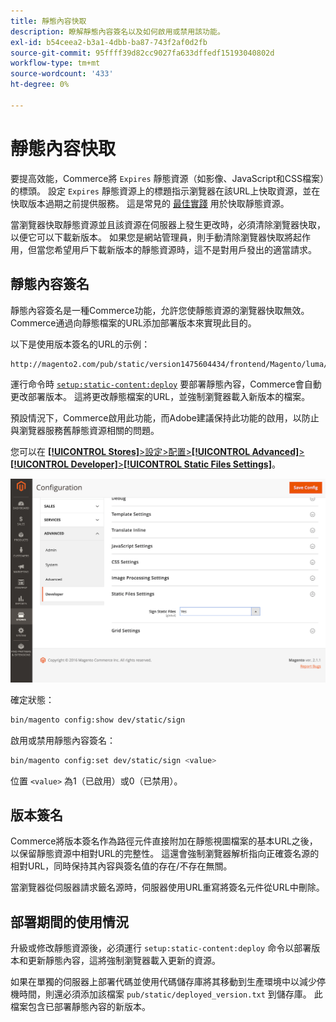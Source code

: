 ```yaml
---
title: 靜態內容快取
description: 瞭解靜態內容簽名以及如何啟用或禁用該功能。
exl-id: b54ceea2-b3a1-4dbb-ba87-743f2af0d2fb
source-git-commit: 95ffff39d82cc9027fa633dffedf15193040802d
workflow-type: tm+mt
source-wordcount: '433'
ht-degree: 0%

---
```


# 靜態內容快取

要提高效能，Commerce將 `Expires` 靜態資源（如影像、JavaScript和CSS檔案）的標頭。
設定 `Expires` 靜態資源上的標題指示瀏覽器在該URL上快取資源，並在快取版本過期之前提供服務。
這是常見的 [最佳實踐](https://developer.yahoo.com/performance/rules.html#expires=) 用於快取靜態資源。

當瀏覽器快取靜態資源並且該資源在伺服器上發生更改時，必須清除瀏覽器快取，以便它可以下載新版本。
如果您是網站管理員，則手動清除瀏覽器快取將起作用，但當您希望用戶下載新版本的靜態資源時，這不是對用戶發出的適當請求。

## 靜態內容簽名

靜態內容簽名是一種Commerce功能，允許您使靜態資源的瀏覽器快取無效。
Commerce通過向靜態檔案的URL添加部署版本來實現此目的。

以下是使用版本簽名的URL的示例：

```terminal
http://magento2.com/pub/static/version1475604434/frontend/Magento/luma/en_US/images/logo.svg
```

運行命令時 [`setup:static-content:deploy`](../cli/static-view-file-deployment.md) 要部署靜態內容，Commerce會自動更改部署版本。
這將更改靜態檔案的URL，並強制瀏覽器載入新版本的檔案。

預設情況下，Commerce啟用此功能，而Adobe建議保持此功能的啟用，以防止與瀏覽器服務舊靜態資源相關的問題。

您可以在 [**[!UICONTROL Stores]**>設定>配置>**[!UICONTROL Advanced]**>**[!UICONTROL Developer]**>**[!UICONTROL Static Files Settings]**](https://docs.magento.com/user-guide/system/static-file-signature.html)。

![靜態檔案設定](../../assets/configuration/static-files-settings.png)

確定狀態：

```bash
bin/magento config:show dev/static/sign
```

啟用或禁用靜態內容簽名：

```bash
bin/magento config:set dev/static/sign <value>
```

位置 `<value>` 為1（已啟用）或0（已禁用）。

## 版本簽名

Commerce將版本簽名作為路徑元件直接附加在靜態視圖檔案的基本URL之後，以保留靜態資源中相對URL的完整性。
這還會強制瀏覽器解析指向正確簽名源的相對URL，同時保持其內容與簽名值的存在/不存在無關。

當瀏覽器從伺服器請求籤名源時，伺服器使用URL重寫將簽名元件從URL中刪除。

## 部署期間的使用情況

升級或修改靜態資源後，必須運行 `setup:static-content:deploy` 命令以部署版本和更新靜態內容，這將強制瀏覽器載入更新的資源。

如果在單獨的伺服器上部署代碼並使用代碼儲存庫將其移動到生產環境中以減少停機時間，則還必須添加該檔案 `pub/static/deployed_version.txt` 到儲存庫。
此檔案包含已部署靜態內容的新版本。
